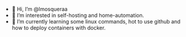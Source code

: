 - 👋 Hi, I’m @lmosqueraa
- 👀 I’m interested in self-hosting and home-automation.
- 🌱 I’m currently learning some linux commands, hot to use github and how to deploy containers with docker.

<!---
lmosqueraa/lmosqueraa is a ✨ special ✨ repository because its `README.md` (this file) appears on your GitHub profile.
You can click the Preview link to take a look at your changes.
--->
